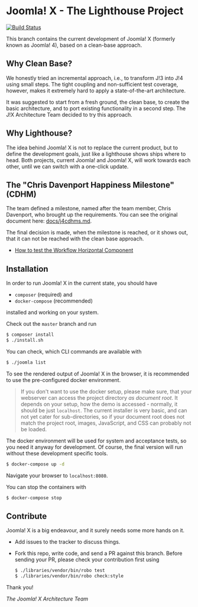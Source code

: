 # Joomla! X - The Lighthouse Project

[![Build Status](https://travis-ci.org/joomla-projects/joomla-pythagoras.svg?branch=master)](https://travis-ci.org/joomla-projects/joomla-pythagoras)

This branch contains the current development of Joomla! X (formerly known as Joomla! 4),
based on a clean-base approach.

## Why Clean Base?

We honestly tried an incremental approach, i.e., to transform J!3 into J!4 using small steps.
The tight coupling and non-sufficient test coverage, however, makes it extremely hard to apply a state-of-the-art architecture.

It was suggested to start from a fresh ground, the clean base, to create the basic architecture,
and to port existing functionality in a second step.
The J!X Architecture Team decided to try this approach.

## Why Lighthouse?

The idea behind Joomla! X is not to replace the current product, but to define the development goals, just like a lighthouse shows ships where to head. Both projects, current Joomla! and Joomla! X, will work towards each other, until we can switch with a one-click update. 

## The "Chris Davenport Happiness Milestone" (CDHM)

The team defined a milestone, named after the team member, Chris Davenport, who brought up the requirements.
You can see the original document here: [docs/j4cdhms.md](docs/j4cdhms.md).

The final decision is made, when the milestone is reached, or it shows out, that it can not be reached with the clean base approach.

  - [How to test the Workflow Horizontal Component](docs/workflow.md)

## Installation

In order to run Joomla! X in the current state, you should have

  - `composer` (required) and
  - `docker-compose` (recommended)
  
installed and working on your system.

Check out the `master` branch and run

```bash
$ composer install
$ ./install.sh
```

You can check, which CLI commands are available with

```bash
$ ./joomla list
```

To see the rendered output of Joomla! X in the browser, it is recommended to use the pre-configured docker environment.

> If you don't want to use the docker setup, please make sure, that your webserver can access the project directory 
_as document root_. It depends on your setup, how the demo is accessed - normally, it should be just `localhost`.
The current installer is very basic, and can not yet cater for sub-directories, so if your document root does not
match the project root, images, JavaScript, and CSS can probably not be loaded.

The docker environment will be used for system and acceptance tests, so you need it anyway for development.
Of course, the final version will run without these development specific tools.

```bash
$ docker-compose up -d
```

Navigate your browser to `localhost:8080`.

You can stop the containers with

```bash
$ docker-compose stop
```

## Contribute

Joomla! X is a big endeavour, and it surely needs some more hands on it.

  - Add issues to the tracker to discuss things.
  - Fork this repo, write code, and send a PR against this branch.
    Before sending your PR, please check your contribution first using
    
    ```bash
    $ ./libraries/vendor/bin/robo test
    $ ./libraries/vendor/bin/robo check:style
    ```
    
Thank you!

*The Joomla! X Architecture Team*
